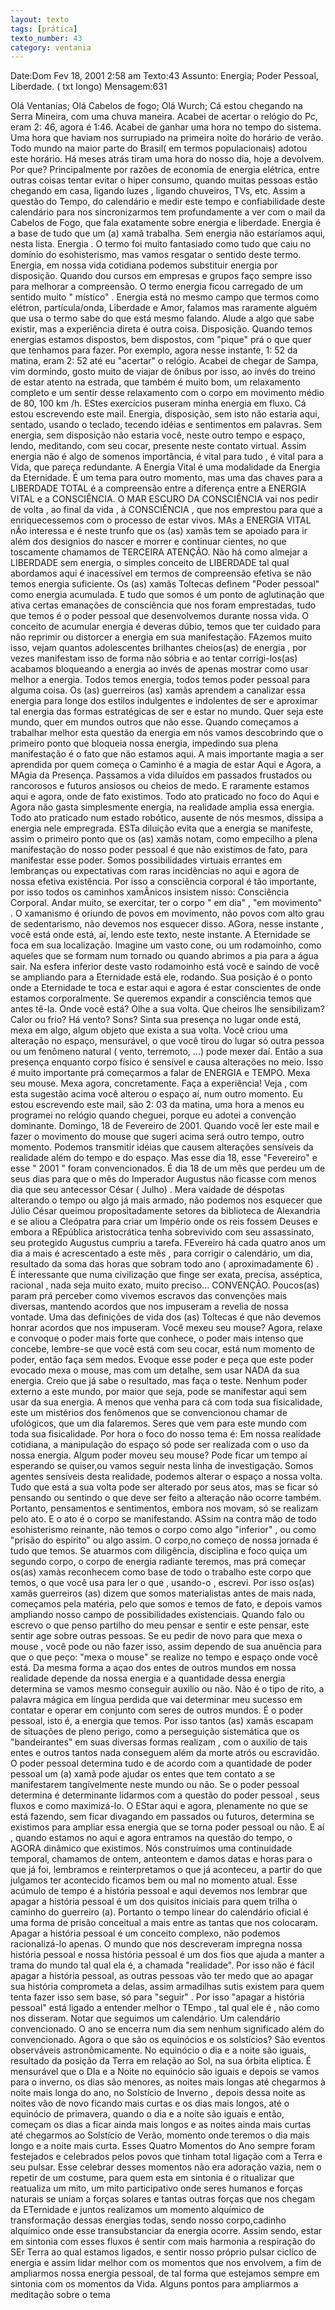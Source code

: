 ```yaml
---
layout: texto
tags: [prática]
texto_number: 43
category: ventania
---
```

Date:Dom Fev 18, 2001 2:58 am
Texto:43
Assunto: Energia; Poder Pessoal, Liberdade. ( txt longo)
Mensagem:631

Olá Ventanias; 
Olá Cabelos de fogo; 
Olá Wurch; 
Cá estou chegando na Serra Mineira, com uma chuva maneira. 
Acabei de acertar o relógio do Pc, eram 2: 46, agora é 1:46. 
Acabei de ganhar uma hora no tempo do sistema. 
Uma hora que haviam nos surrupiado na primeira noite do horário de verão. 
Todo mundo na maior parte do Brasil( em termos populacionais) adotou este horário. 
Há meses atrás tiram uma hora do nosso dia, hoje a devolvem. 
Por que? 
Principalmente por razões de economia de energia elétrica, entre outras coisas tentar evitar o hiper consumo, quando muitas pessoas estão chegando em casa, ligando luzes , ligando chuveiros, TVs, etc. 
Assim a questão do Tempo, do calendário e medir este tempo e confiabilidade deste calendário para nos sincronizarmos tem profundamente a ver com o mail da Cabelos de Fogo, que fala exatamente sobre energia e liberdade. 
Energia é a base de tudo que um (a) xamã trabalha. 
Sem energia não estaríamos aqui, nesta lista. 
Energia . 
O termo foi muito fantasiado como tudo que caiu no domínio do esohisterismo, mas vamos resgatar o sentido deste termo. 
Energia, em nossa vida cotidiana podemos substituir energia por disposição. 
Quando dou cursos em empresas e grupos faço sempre isso para melhorar a compreensão. O termo energia ficou carregado de um sentido muito " místico" . 
Energia está no mesmo campo que termos como elétron, partícula/onda, Liberdade e Amor, falamos mas raramente alguém que usa o termo sabe do que está mesmo falando. 
Alude a algo que sabe existir, mas a experiência direta é outra coisa. 
Disposição. 
Quando temos energias estamos dispostos, bem dispostos, com "pique" prá o que quer que tenhamos para fazer. 
Por exemplo, agora nesse instante, 1: 52 da matina, eram 2: 52 até eu "acertar" o relógio. 
Acabei de chegar de Sampa, vim dormindo, gosto muito de viajar de ônibus por isso, ao invés do treino de estar atento na estrada, que também é muito bom, um relaxamento completo e um sentir desse relaxamento com o corpo em movimento médio de 80, 100 km /h. 
EStes exercícios puseram minha energia em fluxo. 
Cá estou escrevendo este mail. 
Energia, disposição, sem isto não estaria aqui, sentado, usando o teclado, tecendo idéias e sentimentos em palavras. 
Sem energia, sem disposição não estaria você, neste outro tempo e espaço, lendo, meditando, com seu cocar, presente neste contato virtual. 
Assim energia não é algo de somenos importância, é vital para tudo , é vital para a Vida, que pareça redundante. 
A Energia Vital é uma modalidade da Energia da Eternidade. 
É um tema para outro momento, mas uma das chaves para a LIBERDADE TOTAL é a compreensão entre a diferença entre a ENERGIA VITAL e a CONSCIÊNCIA. 
O MAR ESCURO DA CONSCIÊNCIA vai nos pedir de volta , ao final da vida , à CONSCIÊNCIA , que nos emprestou para que a enriquecessemos com o processo de estar vivos. 
MAs a ENERGIA VITAL nÃo interessa e é neste trunfo que os (as) xamãs tem se apoiado para ir além dos designios do nascer e morrer e continuar cientes, no que toscamente chamamos de TERCEIRA ATENÇÃO. 
Não há como almejar a LIBERDADE sem energia, o simples conceito de LIBERDADE tal qual abordamos aqui é inacessível em termos de compreensão efetiva se não temos energia suficiente. 
Os (as) xamãs Toltecas definem "Poder pessoal" como energia acumulada. 
E tudo que somos é um ponto de aglutinação que ativa certas emanações de consciência que nos foram emprestadas, tudo que temos é o poder pessoal que desenvolvemos durante nossa vida. 
O conceito de acumular energia é deveras dúbio, temos que ter cuidado para não reprimir ou distorcer a energia em sua manifestação. 
FAzemos muito isso, vejam quantos adolescentes brilhantes cheios(as) de energia , por vezes manifestam isso de forma não sóbria e ao tentar corrigi-los(as) acabamos bloqueando a energia ao invés de apenas mostrar como usar melhor a energia. 
Todos temos energia, todos temos poder pessoal para alguma coisa. 
Os (as) guerreiros (as) xamãs aprendem a canalizar essa energia para longe dos estilos indulgentes e indolentes de ser e aproximar tal energia das formas estratégicas de ser e estar no mundo. 
Quer seja este mundo, quer em mundos outros que não esse. 
Quando começamos a trabalhar melhor esta questão da energia em nós vamos descobrindo que o primeiro ponto que bloqueia nossa energia, impedindo sua plena manifestação é o fato que não estamos aqui. 
A mais importante magia a ser aprendida por quem começa o Caminho é a magia de estar Aqui e Agora, a MAgia da Presença. 
Passamos a vida diluídos em passados frustados ou rancorosos e futuros ansiosos ou cheios de medo. 
E raramente estamos aqui e agora, onde de fato existimos. 
Todo ato praticado no foco do Aqui e Agora não gasta simplesmente energia, na realidade amplia essa energia. 
Todo ato praticado num estado robótico, ausente de nós mesmos, dissipa a energia nele empregrada. 
ESTa diluição evita que a energia se manifeste, assim o primeiro ponto que os (as) xamãs notam, como empecilho a plena manifestação do nosso poder pessoal é que não existimos de fato, para manifestar esse poder. 
Somos possibilidades virtuais errantes em lembranças ou expectativas com raras incidências no aqui e agora de nossa efetiva existência. 
Por isso a consciência corporal é tão importante, por isso todos os caminhos xamÂnicos insistem nisso: Consciência Corporal. 
Andar muito, se exercitar, ter o corpo " em dia" , "em movimento" . 
O xamanismo é oriundo de povos em movimento, não povos com alto grau de sedentarismo, não devemos nos esquecer disso. 
AGora, nesse instante , você está onde está, aí, lendo este texto, neste instante. 
A Eternidade se foca em sua localização. 
Imagine um vasto cone, ou um rodamoinho, como aqueles que se formam num tornado ou quando abrimos a pia para a água sair. 
Na esfera inferior deste vasto rodamoinho está você e saindo de você se ampliando para a Eternidade está ele, rodando. 
Sua posição é o ponto onde a Eternidade te toca e estar aqui e agora é estar conscientes de onde estamos corporalmente. 
Se queremos expandir a consciência temos que antes tê-la. 
Onde você está? 
Olhe a sua volta. 
Que cheiros lhe sensibilizam? Calor ou frio? Há vento? Sons? 
Sinta sua presença no lugar onde está, mexa em algo, algum objeto que exista a sua volta. 
Você criou uma alteração no espaço, mensurável, o que você tirou do lugar só outra pessoa ou um fenômeno natural ( vento, terremoto, ...) pode mexer daí. 
Então a sua presença enquanto corpo físico é sensível e causa alterações no meio. 
Isso é muito importante prá começarmos a falar de ENERGIA e TEMPO. 
Mexa seu mouse. 
Mexa agora, concretamente. 
Faça a experiência! 
Veja , com esta sugestão acima você alterou o espaço aí, num outro momento. 
Eu estou escrevendo este mail, são 2: 03 da matina, uma hora a menos eu programei no relógio quando cheguei, porque eu adotei a convenção dominante. Domingo, 18 de Fevereiro de 2001. 
Quando você ler este mail e fazer o movimento do mouse que sugeri acima será outro tempo, outro momento. 
Podemos transmitir idéias que causem alterações sensíveis da realidade além do tempo e do espaço. 
Mas esse dia 18, esse "Fevereiro" e esse " 2001 " foram convencionados. 
É dia 18 de um mês que perdeu um de seus dias para que o mês do Imperador Augustus não ficasse com menos dia que seu antecessor César ( Julho) . 
Mera vaidade de déspotas alterando o tempo ou algo já mais armado, não podemos nos esquecer que Júlio César queimou propositadamente setores da biblioteca de Alexandria e se aliou a Cleópatra para criar um Império onde os reis fossem Deuses e embora a REpública aristocrática tenha sobrevivido com seu assassinato, seu protegido Augustus cumpriu a tarefa. 
FEvereiro há cada quatro anos um dia a mais é acrescentado a este mês , para corrigir o calendário, um dia, resultado da soma das horas que sobram todo ano ( aproximadamente 6) . 
É interessante que numa civilização que finge ser exata, precisa, asséptica, racional , nada seja muito exato, muito preciso... 
CONVENÇÃO. 
Poucos(as) param prá perceber como vivemos escravos das convenções mais diversas, mantendo acordos que nos impuseram a revelia de nossa vontade. 
Uma das definições de vida dos (as) Toltecas é que não devemos honrar acordos que nos impuseram. 
Você mexeu seu mouse? 
Agora, relaxe e convoque o poder mais forte que conhece, o poder mais intenso que concebe, lembre-se que você está com seu cocar, está num momento de poder, então faça sem medos. 
Evoque esse poder e peça que este poder evocado mexa o mouse, mas com um detalhe, sem usar NADA da sua energia. 
Creio que já sabe o resultado, mas faça o teste. 
Nenhum poder externo a este mundo, por maior que seja, pode se manifestar aqui sem usar da sua energia. 
A menos que venha para cá com toda sua fisicalidade, este um mistérios dos fenômenos que se convencionou chamar de ufológicos, que um dia falaremos. Seres que vem para este mundo com toda sua fisicalidade. 
Por hora o foco do nosso tema é: 
Em nossa realidade cotidiana, a manipulação do espaço só pode ser realizada com o uso da nossa energia. 
Algum poder moveu seu mouse? 
Pode ficar um tempo aí esperando se quiser,ou vamos seguir nesta linha de investigação. 
Somos agentes sensíveis desta realidade, podemos alterar o espaço a nossa volta. 
Tudo que está a sua volta pode ser alterado por seus atos, mas se ficar só pensando ou sentindo o que deve ser feito a alteração não ocorre também. 
Portanto, pensamentos e sentimentos, embora nos movam, só se realizam pelo ato. 
E o ato é o corpo se manifestando. 
ASsim na contra mão de todo esohisterismo reinante, não temos o corpo como algo "inferior" , ou como "prisão do espirito" ou algo assim. 
O corpo,no começo de nossa jornada é tudo que temos. 
Se atuarmos com diligência, disciplina e foco quiça um segundo corpo, o corpo de energia radiante teremos, mas prá começar os(as) xamàs reconhecem como base de todo o trabalho este corpo que temos, o que você usa para ler o que , usando-o , escrevi. 
Por isso os(as) xamãs guerreiros (as) dizem que somos materialistas antes de mais nada, começamos pela matéria, pelo que somos e temos de fato, e depois vamos ampliando nosso campo de possibilidades existenciais. 
Quando falo ou escrevo o que penso partilho do meu pensar e sentir e este pensar, este sentir age sobre outras pessoas. 
Se eu pedir de novo para que mexa o mouse , você pode ou não fazer isso, assim dependo de sua anuência para que o que peço: 
"mexa o mouse" se realize no tempo e espaço onde você está. 
Da mesma forma a açao dos entes de outros mundos em nossa realidade depende da nossa energia e a quantidade dessa energia determina se vamos mesmo conseguir auxilio ou não. 
Não é o tipo de rito, a palavra mágica em língua perdida que vai determinar meu sucesso em contatar e operar em conjunto com seres de outros mundos. 
É o poder pessoal, isto é, a energia que temos. 
Por isso tantos (as) xamãs escapam de situações de pleno perigo, como a perseguição sistemática que os "bandeirantes" em suas diversas formas realizam , com o auxilio de tais entes e outros tantos nada conseguem além da morte atrós ou escravidão. 
O poder pessoal determina tudo e de acordo com a quantidade de poder pessoal um (a) xamã pode ajudar os entes que tem contato a se manifestarem tangívelmente neste mundo ou não. 
Se o poder pessoal determina é determinante lidarmos com a questão do poder pessoal , seus fluxos e como maximizá-lo. 
O EStar aqui e agora, plenamente no que se está fazendo, sem ficar divagando em passados ou futuros, determina se existimos para ampliar essa energia que se torna poder pessoal ou não. 
E aí , quando estamos no aqui e agora entramos na questão do tempo, o AGORA dinâmico que existimos. 
Nós construímos uma continuidade temporal, chamamos de ontem, anteontem e damos datas e horas para o que já foi, lembramos e reinterpretamos o que já aconteceu, a partir do que julgamos ter acontecido ficamos bem ou mal no momento atual. 
Esse acúmulo de tempo é a história pessoal e aqui devemos nos lembrar que apagar a história pessoal é um dos quisitos iniciais para quem trilha o caminho do guerreiro (a). 
Portanto o tempo linear do calendário oficial é uma forma de prisão conceitual a mais entre as tantas que nos colocaram. 
Apagar a história pessoal é um conceito complexo, não podemos racionalizá-lo apenas. 
O mundo que nos descreveram impregna nossa história pessoal e nossa história pessoal é um dos fios que ajuda a manter a trama do mundo tal qual ela é, a chamada "realidade". 
Por isso não é fácil apagar a história pessoal, as outras pessoas vão ter medo que ao apagar sua história comprometa a delas, assim armadilhas sutis existem para quem tenta fazer isso sem base, só para "seguir" . 
Por isso "apagar a história pessoal" está ligado a entender melhor o TEmpo , tal qual ele é , não como nos disseram. 
Notar que seguimos um calendário. 
Um calendário convencionado. 
O ano se encerra num dia sem nenhum significado além do convencionado. 
Agora o que são os equinócios e os solstícios? 
São eventos observáveis astronômicamente. 
No equinócio o dia e a noite são iguais, resultado da posição da Terra em relação ao Sol, na sua órbita eliptica. 
É mensurável que o DIa e a Noite no equinócio são iguais e depois se vamos para o inverno, os dias são menores, as noites mais longas até chegarmos à noite mais longa do ano, no Solstício de Inverno , depois dessa noite as noites vão de novo ficando mais curtas e os dias mais longos, até o equinócio de primavera, quando o dia e a noite são iguais e então, começam os dias a ficar ainda mais longos e as noites ainda mais curtas até chegarmos ao Solstício de Verão, momento onde teremos o dia mais longo e a noite mais curta. 
Esses Quatro Momentos do Ano sempre foram festejados e celebrados pelos povos que tinham total ligação com a Terra e seu pulsar. 
Esse celebrar desses momentos não era adoração vazia, nem o repetir de um costume, para quem esta em sintonia é o ritualizar que reatualiza um mito, um mito participativo onde seres humanos e forças naturais se uniam a forças solares e tantas outras forças que nos chegam da ETernidade e juntos realizamos um momento alquímico de transformação dessas energias todas, sendo nosso corpo,cadinho alquímico onde esse transubstanciar da energia ocorre. 
Assim sendo, estar em sintonia com esses fluxos é sentir com mais harmonia a respiração do SEr Terra ao qual estamos ligados, e sentir nosso próprio pulsar ciclíco de energia e assim lidar melhor com os momentos que nos envolvem, a fim de ampliarmos nossa energia pessoal, de tal forma que estejamos sempre em sintonia com os momentos da Vida. 
Alguns pontos para ampliarmos a meditação sobre o tema
